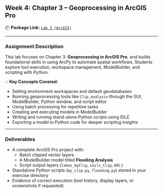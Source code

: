 ## **Week 4: Chapter 3 – Geoprocessing in ArcGIS Pro**

📦 **Package Link:** [`Lab 3 (ArcGIS)`](https://arcg.is/1XTD0C0)

---

### **Assignment Description**

This lab focuses on Chapter 3: **Geoprocessing in ArcGIS Pro**, and builds foundational skills in using ArcPy to automate spatial workflows. Students explore tool execution, workspace management, ModelBuilder, and scripting with Python.

💡 **Key Concepts Covered:**
- Setting environment workspaces and default geodatabases
- Running geoprocessing tools like `Clip_analysis` through the GUI, ModelBuilder, Python window, and script editor
- Using batch processing for repetitive tasks
- Creating and executing models in ModelBuilder
- Writing and running stand-alone Python scripts using IDLE
- Exporting a model to Python code for deeper scripting insights

---

### **Deliverables**

- A complete ArcGIS Pro project with:
  - Batch clipped vector layers
  - A ModelBuilder model titled **Flooding Analysis**
  - Script output layers (`lakes_myClip`, `soils_Clip`, etc.)
- Standalone Python scripts (`my_clip.py`, `flooding.py`) stored in your exercise directory
- Evidence of correct execution (tool history, display layers, or screenshots if requested)

